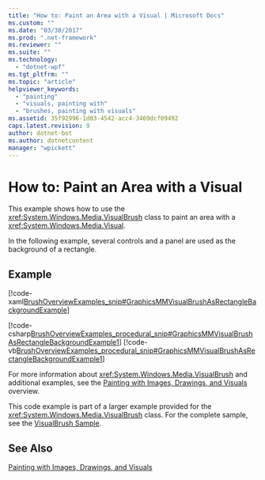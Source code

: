 ```yaml
---
title: "How to: Paint an Area with a Visual | Microsoft Docs"
ms.custom: ""
ms.date: "03/30/2017"
ms.prod: ".net-framework"
ms.reviewer: ""
ms.suite: ""
ms.technology: 
  - "dotnet-wpf"
ms.tgt_pltfrm: ""
ms.topic: "article"
helpviewer_keywords: 
  - "painting"
  - "visuals, painting with"
  - "brushes, painting with visuals"
ms.assetid: 35f92996-1d03-4542-acc4-3469dcf09492
caps.latest.revision: 9
author: dotnet-bot
ms.author: dotnetcontent
manager: "wpickett"
---
```

# How to: Paint an Area with a Visual
This example shows how to use the <xref:System.Windows.Media.VisualBrush> class to paint an area with a <xref:System.Windows.Media.Visual>.  
  
 In the following example, several controls and a panel are used as the background of a rectangle.  
  
## Example  
 [!code-xaml[BrushOverviewExamples_snip#GraphicsMMVisualBrushAsRectangleBackgroundExample](../../../../samples/snippets/xaml/VS_Snippets_Wpf/BrushOverviewExamples_snip/XAML/VisualBrushExample.xaml#graphicsmmvisualbrushasrectanglebackgroundexample)]  
  
 [!code-csharp[BrushOverviewExamples_procedural_snip#GraphicsMMVisualBrushAsRectangleBackgroundExample1](../../../../samples/snippets/csharp/VS_Snippets_Wpf/BrushOverviewExamples_procedural_snip/CSharp/VisualBrushExample.cs#graphicsmmvisualbrushasrectanglebackgroundexample1)]
 [!code-vb[BrushOverviewExamples_procedural_snip#GraphicsMMVisualBrushAsRectangleBackgroundExample1](../../../../samples/snippets/visualbasic/VS_Snippets_Wpf/BrushOverviewExamples_procedural_snip/visualbasic/visualbrushexample.vb#graphicsmmvisualbrushasrectanglebackgroundexample1)]  
  
 For more information about <xref:System.Windows.Media.VisualBrush> and additional examples, see the [Painting with Images, Drawings, and Visuals](../../../../docs/framework/wpf/graphics-multimedia/painting-with-images-drawings-and-visuals.md) overview.  
  
 This code example is part of a larger example provided for the <xref:System.Windows.Media.VisualBrush> class. For the complete sample, see the [VisualBrush Sample](http://go.microsoft.com/fwlink/?LinkID=160049).  
  
## See Also  
 [Painting with Images, Drawings, and Visuals](../../../../docs/framework/wpf/graphics-multimedia/painting-with-images-drawings-and-visuals.md)
